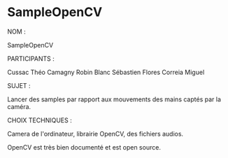 # SampleOpenCV

NOM :

SampleOpenCV

PARTICIPANTS :

Cussac Théo
Camagny Robin
Blanc Sébastien
Flores Correia Miguel

SUJET :

Lancer des samples par rapport aux mouvements des mains captés par la caméra.


CHOIX TECHNIQUES :

Camera de l'ordinateur, librairie OpenCV, des fichiers audios.

OpenCV est très bien documenté et est open source.
